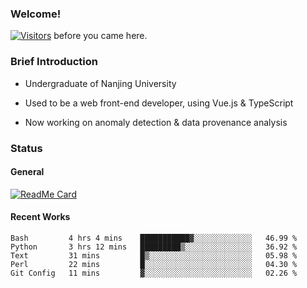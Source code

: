 ### Welcome!

[![Visitors](https://visitor-badge.laobi.icu/badge?page_id=HermitSun.HermitSun)]() before you came here.

### Brief Introduction

- Undergraduate of Nanjing University

- Used to be a web front-end developer, using Vue.js & TypeScript

- Now working on anomaly detection & data provenance analysis

### Status

#### General

[![ReadMe Card](https://github-readme-stats.hermitsun.vercel.app/api?username=HermitSun&count_private=true&show_icons=true)]()

#### Recent Works

<!--START_SECTION:waka-->
```text
Bash         4 hrs 4 mins    ███████████▓░░░░░░░░░░░░░   46.99 % 
Python       3 hrs 12 mins   █████████▒░░░░░░░░░░░░░░░   36.92 % 
Text         31 mins         █▒░░░░░░░░░░░░░░░░░░░░░░░   05.98 % 
Perl         22 mins         █░░░░░░░░░░░░░░░░░░░░░░░░   04.30 % 
Git Config   11 mins         ▓░░░░░░░░░░░░░░░░░░░░░░░░   02.26 % 
```
<!--END_SECTION:waka-->
